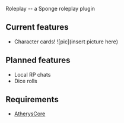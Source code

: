 Roleplay -- a Sponge roleplay plugin

## Current features
  * Character cards! 
   ![pic](insert picture here)
  
## Planned features
   * Local RP chats
   * Dice rolls
  
## Requirements
  * [AtherysCore](https://github.com/Atherys-Horizons/AtherysCore)
